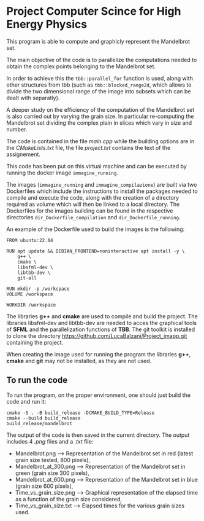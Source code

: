 # Project Computer Scince for High Energy Physics
This program is able to compute and graphicly represent the Mandelbrot set.

The main objective of the code is to parallelize the computations needed to obtain the complex points belonging to the Mandelbrot set.

In order to achieve this the `tbb::parallel_for` function is used, along with other structures from tbb (such as `tbb::blocked_range2d`, which allows to divide the two dimensional range of the image into subsets which can be dealt with separatly).

A deeper study on the efficiency of the computation of the Mandelbrot set is also carried out by varying the grain size.
In particular re-computing the Mandelbrot set dividing the complex plain in slices which vary in size and number.

The code is contained in the file *main.cpp* while the building options are in the *CMakeLists.txt* file, the file *project.txt* contains the text of the assignement.

This code has been put on this virtual machine and can be executed by running the docker image `immagine_running`.

The images (`immagine_running` and `immagine_compilazione`) are built via two Dockerfiles which include the instructions to install the packages needed to compile and execute the code, along with the creation of a directory required as volume which will then be linked to a local directory.
The Dockerfiles for the images building can be found in the respective directories `dir_Dockerfile_compilation` and `dir_Dockerfile_running`.

An example of the Dockerfile used to build the images is the following:

    FROM ubuntu:22.04

    RUN apt update && DEBIAN_FRONTEND=noninteractive apt install -y \
        g++ \
        cmake \
        libsfml-dev \
        libtbb-dev \
        git-all

    RUN mkdir -p /workspace
    VOLUME /workspace

    WORKDIR /workspace


The libraries **g++** and **cmake** are used to compile and build the project.
The libraries libsfml-dev and libtbb-dev are needed to acces the graphical tools of __SFML__ and the parallelization functions of **TBB**.
The git toolkit is installed to clone the directory https://github.com/LucaBalzani/Project_imapp.git containing the project.

When creating the image used for running the program the libraries **g++**, **cmake** and **git** may not be installed, as they are not used. 

## To run the code
To run the program, on the proper environment, one should just build the code and run it:

    cmake -S . -B build_release -DCMAKE_BUILD_TYPE=Release
    cmake --build build_release
    build_release/mandelbrot

The output of the code is then saved in the current directory.
The output includes 4 _.png_ files and a _.txt_ file:
- Mandelbrot.png ⟶ Representation of the Mandelbrot set in red (latest grain size tested, 800 pixels),
- Mandelbrot_at_300.png ⟶ Representation of the Mandelbrot set in green (grain size 300 pixels),
- Mandelbrot_at_600.png ⟶ Representation of the Mandelbrot set in blue (grain size 600 pixels),
- Time_vs_grain_size.png ⟶ Graphical representation of the elapsed time as a function of the grain size considered,
- Time_vs_grain_size.txt ⟶ Elapsed times for the various grain sizes used.